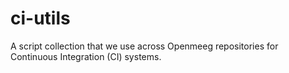 # ci-utils
A script collection that we use across Openmeeg repositories for Continuous Integration (CI) systems.
